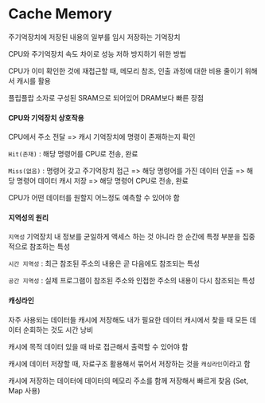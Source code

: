 # Cache Memory

주기억장치에 저장된 내용의 일부를 임시 저장하는 기억장치

CPU와 주기억장치 속도 차이로 성능 저하 방지하기 위한 방법

CPU가 이미 확인한 것에 재접근할 때, 메모리 참조, 인출 과정에 대한 비용 줄이기 위해서 캐시를 활용

플립플랍 소자로 구성된 SRAM으로 되어있어 DRAM보다 빠른 장점

#### CPU와 기억장치 상호작용

CPU에서 주소 전달 => 캐시 기억장치에 명령이 존재하는지 확인

`Hit(존재)` : 해당 명령어를 CPU로 전송, 완료

`Miss(없음)` : 명령어 갖고 주기억장치 접근 => 해당 명령어를 가진 데이터 인출 => 해당 명령어 데이터 캐시 저장 => 해당 명령어 CPU로 전송, 완료

CPU가 어떤 데이터를 원할지 어느정도 예측할 수 있어야 함

#### 지역성의 원리

`지역성` 기억장치 내 정보를 균일하게 액세스 하는 것 아니라 한 순간에 특정 부분을 집중적으로 참조하는 특성

`시간 지역성` : 최근 참조된 주소의 내용은 곧 다음에도 참조되는 특성

`공간 지역성` : 실제 프로그램이 참조된 주소와 인접한 주소의 내용이 다시 참조되는 특성

#### 캐싱라인

자주 사용되는 데이터들 캐시에 저장해도 내가 필요한 데이터 캐시에서 찾을 때 모든 데이터 순회하는 것도 시간 낭비

캐시에 목적 데이터 있을 때 바로 접근해서 출력할 수 있어야 함

캐시에 데이터 저장할 때, 자료구조 활용해서 묶어서 저장하는 것을 `캐싱라인`이라고 함

캐시에 저장하는 데이터에 데이터의 메모리 주소를 함께 저장해서 빠르게 찾음 (Set, Map 사용)

